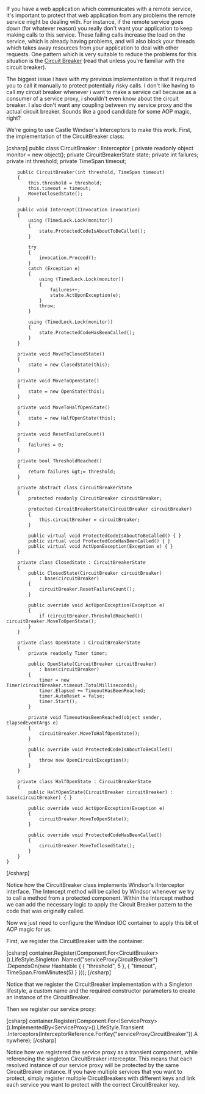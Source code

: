 If you have a web application which communicates with a remote service, it's important to protect that web application from any problems the remote service might be dealing with.  For instance, if the remote service goes down (for whatever reason) you really don't want your application to keep making calls to this service.  These failing calls increase the load on the service, which is already having problems, and will also block your threads which takes away resources from your application to deal with other requests.  One pattern which is very suitable to reduce the problems for this situation is the <a href="http://davybrion.com/blog/2008/05/the-circuit-breaker/">Circuit Breaker</a> (read that unless you're familiar with the circuit breaker).

The biggest issue i have with my previous implementation is that it required you to call it manually to protect potentially risky calls.  I don't like having to call my circuit breaker whenever i want to make a service call because as a consumer of a service proxy, i shouldn't even know about the circuit breaker.  I also don't want any coupling between my service proxy and the actual circuit breaker.  Sounds like a good candidate for some AOP magic, right? 

We're going to use Castle Windsor's Interceptors to make this work.  First, the implementation of the CircuitBreaker class:

<div>
[csharp]
    public class CircuitBreaker : IInterceptor
    {
        private readonly object monitor = new object();
        private CircuitBreakerState state;
        private int failures;
        private int threshold;
        private TimeSpan timeout;
 
        public CircuitBreaker(int threshold, TimeSpan timeout)
        {
            this.threshold = threshold;
            this.timeout = timeout;
            MoveToClosedState();
        }
 
        public void Intercept(IInvocation invocation)
        {
            using (TimedLock.Lock(monitor))
            {
                state.ProtectedCodeIsAboutToBeCalled();
            }
 
            try
            {
                invocation.Proceed();
            }
            catch (Exception e)
            {
                using (TimedLock.Lock(monitor))
                {
                    failures++;
                    state.ActUponException(e);
                }
                throw;
            }
 
            using (TimedLock.Lock(monitor))
            {
                state.ProtectedCodeHasBeenCalled();
            }
        }
 
        private void MoveToClosedState()
        {
            state = new ClosedState(this);
        }
 
        private void MoveToOpenState()
        {
            state = new OpenState(this);
        }
 
        private void MoveToHalfOpenState()
        {
            state = new HalfOpenState(this);
        }
 
        private void ResetFailureCount()
        {
            failures = 0;
        }
 
        private bool ThresholdReached()
        {
            return failures &gt;= threshold;
        }
 
        private abstract class CircuitBreakerState
        {
            protected readonly CircuitBreaker circuitBreaker;
 
            protected CircuitBreakerState(CircuitBreaker circuitBreaker)
            {
                this.circuitBreaker = circuitBreaker;
            }
 
            public virtual void ProtectedCodeIsAboutToBeCalled() { }
            public virtual void ProtectedCodeHasBeenCalled() { }
            public virtual void ActUponException(Exception e) { }
        }
 
        private class ClosedState : CircuitBreakerState
        {
            public ClosedState(CircuitBreaker circuitBreaker)
                : base(circuitBreaker)
            {
                circuitBreaker.ResetFailureCount();
            }
 
            public override void ActUponException(Exception e)
            {
                if (circuitBreaker.ThresholdReached()) circuitBreaker.MoveToOpenState();
            }
        }
 
        private class OpenState : CircuitBreakerState
        {
            private readonly Timer timer;
 
            public OpenState(CircuitBreaker circuitBreaker)
                : base(circuitBreaker)
            {
                timer = new Timer(circuitBreaker.timeout.TotalMilliseconds);
                timer.Elapsed += TimeoutHasBeenReached;
                timer.AutoReset = false;
                timer.Start();
            }
 
            private void TimeoutHasBeenReached(object sender, ElapsedEventArgs e)
            {
                circuitBreaker.MoveToHalfOpenState();
            }
 
            public override void ProtectedCodeIsAboutToBeCalled()
            {
                throw new OpenCircuitException();
            }
        }
 
        private class HalfOpenState : CircuitBreakerState
        {
            public HalfOpenState(CircuitBreaker circuitBreaker) : base(circuitBreaker) { }
 
            public override void ActUponException(Exception e)
            {
                circuitBreaker.MoveToOpenState();
            }
 
            public override void ProtectedCodeHasBeenCalled()
            {
                circuitBreaker.MoveToClosedState();
            }
        }
    }
[/csharp]
</div>

Notice how the CircuitBreaker class implements Windsor's IInterceptor interface.  The Intercept method will be called by Windsor whenever we try to call a method from a protected component.  Within the Intercept method we can add the necessary logic to apply the Circuit Breaker pattern to the code that was originally called. 

Now we just need to configure the Windsor IOC container to apply this bit of AOP magic for us.

First, we register the CircuitBreaker with the container:

<div>
[csharp]
            container.Register(Component.For&lt;CircuitBreaker&gt;().LifeStyle.Singleton
                                   .Named(&quot;serviceProxyCircuitBreaker&quot;)
                                   .DependsOn(new Hashtable { { &quot;threshold&quot;, 5 }, { &quot;timeout&quot;, TimeSpan.FromMinutes(5) } }));
[/csharp]
</div>

Notice that we register the CircuitBreaker implementation with a Singleton lifestyle, a custom name and the required constructor parameters to create an instance of the CircuitBreaker.

Then we register our service proxy:

<div>
[csharp]
            container.Register(Component.For&lt;IServiceProxy&gt;().ImplementedBy&lt;ServiceProxy&gt;().LifeStyle.Transient
                                .Interceptors(InterceptorReference.ForKey(&quot;serviceProxyCircuitBreaker&quot;)).Anywhere);
[/csharp]
</div>

Notice how we registered the service proxy as a transient component, while referencing the singleton CircuitBreaker interceptor.  This means that each resolved instance of our service proxy will be protected by the same CircuitBreaker instance.  If you have multiple services that you want to protect, simply register multiple CircuitBreakers with different keys and link each service you want to protect with the correct CircuitBreaker key.